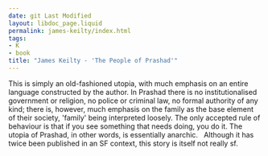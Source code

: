 ```yaml
---
date: git Last Modified
layout: libdoc_page.liquid
permalink: james-keilty/index.html
tags:
- K
- book
title: "James Keilty - 'The People of Prashad'"
---
```


This is simply an old-fashioned utopia, with much  emphasis on an entire language constructed by the author. In Prashad there is no  institutionalised government or religion, no police or criminal law, no formal  authority of any kind; there is, however, much emphasis on the family as the  base element of their society, 'family' being interpreted loosely. The only  accepted rule of behaviour is that if you see something that needs doing, you do  it. The utopia of Prashad, in other words, is essentially anarchic.
 
Although it has twice been published in an SF  context, this story is itself not really sf.